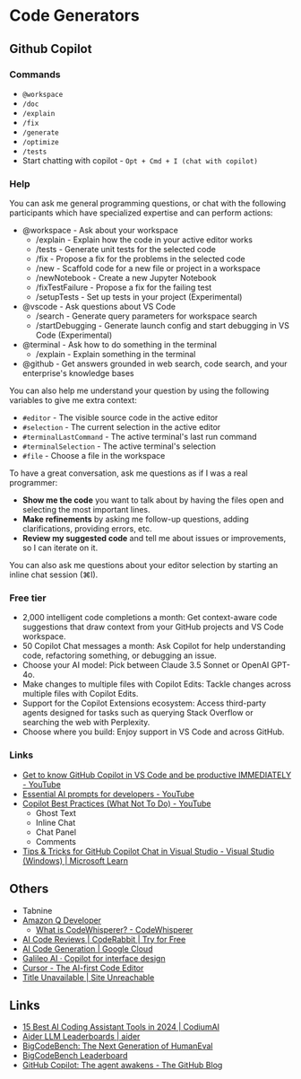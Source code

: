# Code Generators

## Github Copilot

### Commands

- `@workspace`
- `/doc`
- `/explain`
- `/fix`
- `/generate`
- `/optimize`
- `/tests`
- Start chatting with copilot - `Opt + Cmd + I (chat with copilot)`

### Help

You can ask me general programming questions, or chat with the following participants which have specialized expertise and can perform actions:

- @workspace - Ask about your workspace
    - /explain - Explain how the code in your active editor works
    - /tests - Generate unit tests for the selected code
    - /fix - Propose a fix for the problems in the selected code
    - /new - Scaffold code for a new file or project in a workspace
    - /newNotebook - Create a new Jupyter Notebook
    - /fixTestFailure - Propose a fix for the failing test
    - /setupTests - Set up tests in your project (Experimental)
- @vscode - Ask questions about VS Code
    - /search - Generate query parameters for workspace search
    - /startDebugging - Generate launch config and start debugging in VS Code (Experimental)
- @terminal - Ask how to do something in the terminal
    - /explain - Explain something in the terminal
- @github - Get answers grounded in web search, code search, and your enterprise's knowledge bases

You can also help me understand your question by using the following variables to give me extra context:

- `#editor` - The visible source code in the active editor
- `#selection` - The current selection in the active editor
- `#terminalLastCommand` - The active terminal's last run command
- `#terminalSelection` - The active terminal's selection
- `#file` - Choose a file in the workspace

To have a great conversation, ask me questions as if I was a real programmer:

- **Show me the code** you want to talk about by having the files open and selecting the most important lines.
- **Make refinements** by asking me follow-up questions, adding clarifications, providing errors, etc.
- **Review my suggested code** and tell me about issues or improvements, so I can iterate on it.

You can also ask me questions about your editor selection by starting an inline chat session (⌘I).

### Free tier

- 2,000 intelligent code completions a month: Get context-aware code suggestions that draw context from your GitHub projects and VS Code workspace.
- 50 Copilot Chat messages a month: Ask Copilot for help understanding code, refactoring something, or debugging an issue.
- Choose your AI model: Pick between Claude 3.5 Sonnet or OpenAI GPT-4o.
- Make changes to multiple files with Copilot Edits: Tackle changes across multiple files with Copilot Edits.
- Support for the Copilot Extensions ecosystem: Access third-party agents designed for tasks such as querying Stack Overflow or searching the web with Perplexity.
- Choose where you build: Enjoy support in VS Code and across GitHub.

### Links

- [Get to know GitHub Copilot in VS Code and be productive IMMEDIATELY - YouTube](https://www.youtube.com/watch?v=jXp5D5ZnxGM&ab_channel=VisualStudioCode)
- [Essential AI prompts for developers - YouTube](https://www.youtube.com/watch?v=H3M95i4iS5c&ab_channel=VisualStudioCode)
- [Copilot Best Practices (What Not To Do) - YouTube](https://www.youtube.com/watch?v=2q0BoioYSxQ&ab_channel=VisualStudioCode)
	- Ghost Text
	- Inline Chat
	- Chat Panel
	- Comments
- [Tips & Tricks for GitHub Copilot Chat in Visual Studio - Visual Studio (Windows) | Microsoft Learn](https://learn.microsoft.com/en-us/visualstudio/ide/copilot-chat-context)

## Others

- Tabnine
- [Amazon Q Developer](https://aws.amazon.com/q/developer/)
	- [What is CodeWhisperer? - CodeWhisperer](https://docs.aws.amazon.com/codewhisperer/latest/userguide/what-is-cwspr.html)
- [AI Code Reviews | CodeRabbit | Try for Free](https://coderabbit.ai/)
- [AI Code Generation | Google Cloud](https://cloud.google.com/use-cases/ai-code-generation?hl=en)
- [Galileo AI · Copilot for interface design](https://www.usegalileo.ai/)
- [Cursor - The AI-first Code Editor](https://www.cursor.com/)
- [Title Unavailable \| Site Unreachable](https://codeium.com/)

## Links

- [15 Best AI Coding Assistant Tools in 2024 | CodiumAI](https://www.codium.ai/blog/best-ai-coding-assistant-tools/)
- [Aider LLM Leaderboards | aider](https://aider.chat/docs/leaderboards/)
- [BigCodeBench: The Next Generation of HumanEval](https://huggingface.co/blog/leaderboard-bigcodebench)
- [BigCodeBench Leaderboard](https://bigcode-bench.github.io/)
- [GitHub Copilot: The agent awakens - The GitHub Blog](https://github.blog/news-insights/product-news/github-copilot-the-agent-awakens/)
